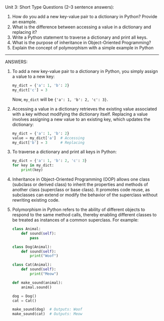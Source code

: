 Unit 3: 
Short Type Questions (2–3 sentence answers):

1. How do you add a new key-value pair to a dictionary in Python? Provide an example.
2. What is the difference between accessing a value in a dictionary and replacing it?
3. Write a Python statement to traverse a dictionary and print all keys.
4. What is the purpose of inheritance in Object-Oriented Programming?
5. Explain the concept of polymorphism with a simple example in Python
-----------------

ANSWERS:

1. To add a new key-value pair to a dictionary in Python, you simply assign a value to a new key:
   ```python
   my_dict = {'a': 1, 'b': 2}
   my_dict['c'] = 3
   ```
   Now, `my_dict` will be `{'a': 1, 'b': 2, 'c': 3}`.

2. Accessing a value in a dictionary retrieves the existing value associated with a key without modifying the dictionary itself. Replacing a value involves assigning a new value to an existing key, which updates the dictionary:
   ```python
   my_dict = {'a': 1, 'b': 2}
   value = my_dict['a']  # Accessing
   my_dict['b'] = 3      # Replacing
   ```

3. To traverse a dictionary and print all keys in Python:
   ```python
   my_dict = {'a': 1, 'b': 2, 'c': 3}
   for key in my_dict:
       print(key)
   ```

4. Inheritance in Object-Oriented Programming (OOP) allows one class (subclass or derived class) to inherit the properties and methods of another class (superclass or base class). It promotes code reuse, as subclasses can extend or modify the behavior of the superclass without rewriting existing code.

5. Polymorphism in Python refers to the ability of different objects to respond to the same method calls, thereby enabling different classes to be treated as instances of a common superclass. For example:
   ```python
   class Animal:
       def sound(self):
           pass

   class Dog(Animal):
       def sound(self):
           print("Woof")

   class Cat(Animal):
       def sound(self):
           print("Meow")

   def make_sound(animal):
       animal.sound()

   dog = Dog()
   cat = Cat()

   make_sound(dog)  # Outputs: Woof
   make_sound(cat)  # Outputs: Meow
   ```

